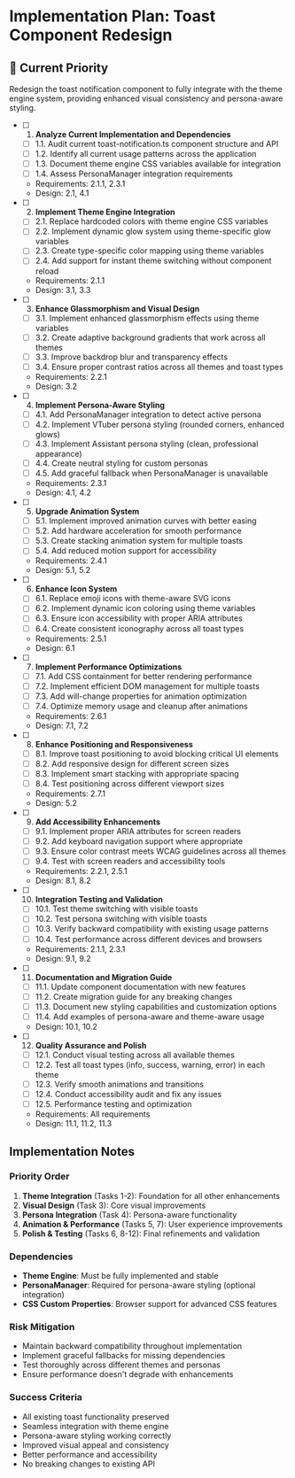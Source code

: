 # Implementation Plan: Toast Component Redesign

## 🎯 **Current Priority**
Redesign the toast notification component to fully integrate with the theme engine system, providing enhanced visual consistency and persona-aware styling.

- [ ] 1. **Analyze Current Implementation and Dependencies**
  - [ ] 1.1. Audit current toast-notification.ts component structure and API
  - [ ] 1.2. Identify all current usage patterns across the application
  - [ ] 1.3. Document theme engine CSS variables available for integration
  - [ ] 1.4. Assess PersonaManager integration requirements
  - Requirements: 2.1.1, 2.3.1
  - Design: 2.1, 4.1

- [ ] 2. **Implement Theme Engine Integration**
  - [ ] 2.1. Replace hardcoded colors with theme engine CSS variables
  - [ ] 2.2. Implement dynamic glow system using theme-specific glow variables
  - [ ] 2.3. Create type-specific color mapping using theme variables
  - [ ] 2.4. Add support for instant theme switching without component reload
  - Requirements: 2.1.1
  - Design: 3.1, 3.3

- [ ] 3. **Enhance Glassmorphism and Visual Design**
  - [ ] 3.1. Implement enhanced glassmorphism effects using theme variables
  - [ ] 3.2. Create adaptive background gradients that work across all themes
  - [ ] 3.3. Improve backdrop blur and transparency effects
  - [ ] 3.4. Ensure proper contrast ratios across all themes and toast types
  - Requirements: 2.2.1
  - Design: 3.2

- [ ] 4. **Implement Persona-Aware Styling**
  - [ ] 4.1. Add PersonaManager integration to detect active persona
  - [ ] 4.2. Implement VTuber persona styling (rounded corners, enhanced glows)
  - [ ] 4.3. Implement Assistant persona styling (clean, professional appearance)
  - [ ] 4.4. Create neutral styling for custom personas
  - [ ] 4.5. Add graceful fallback when PersonaManager is unavailable
  - Requirements: 2.3.1
  - Design: 4.1, 4.2

- [ ] 5. **Upgrade Animation System**
  - [ ] 5.1. Implement improved animation curves with better easing
  - [ ] 5.2. Add hardware acceleration for smooth performance
  - [ ] 5.3. Create stacking animation system for multiple toasts
  - [ ] 5.4. Add reduced motion support for accessibility
  - Requirements: 2.4.1
  - Design: 5.1, 5.2

- [ ] 6. **Enhance Icon System**
  - [ ] 6.1. Replace emoji icons with theme-aware SVG icons
  - [ ] 6.2. Implement dynamic icon coloring using theme variables
  - [ ] 6.3. Ensure icon accessibility with proper ARIA attributes
  - [ ] 6.4. Create consistent iconography across all toast types
  - Requirements: 2.5.1
  - Design: 6.1

- [ ] 7. **Implement Performance Optimizations**
  - [ ] 7.1. Add CSS containment for better rendering performance
  - [ ] 7.2. Implement efficient DOM management for multiple toasts
  - [ ] 7.3. Add will-change properties for animation optimization
  - [ ] 7.4. Optimize memory usage and cleanup after animations
  - Requirements: 2.6.1
  - Design: 7.1, 7.2

- [ ] 8. **Enhance Positioning and Responsiveness**
  - [ ] 8.1. Improve toast positioning to avoid blocking critical UI elements
  - [ ] 8.2. Add responsive design for different screen sizes
  - [ ] 8.3. Implement smart stacking with appropriate spacing
  - [ ] 8.4. Test positioning across different viewport sizes
  - Requirements: 2.7.1
  - Design: 5.2

- [ ] 9. **Add Accessibility Enhancements**
  - [ ] 9.1. Implement proper ARIA attributes for screen readers
  - [ ] 9.2. Add keyboard navigation support where appropriate
  - [ ] 9.3. Ensure color contrast meets WCAG guidelines across all themes
  - [ ] 9.4. Test with screen readers and accessibility tools
  - Requirements: 2.2.1, 2.5.1
  - Design: 8.1, 8.2

- [ ] 10. **Integration Testing and Validation**
  - [ ] 10.1. Test theme switching with visible toasts
  - [ ] 10.2. Test persona switching with visible toasts
  - [ ] 10.3. Verify backward compatibility with existing usage patterns
  - [ ] 10.4. Test performance across different devices and browsers
  - Requirements: 2.1.1, 2.3.1
  - Design: 9.1, 9.2

- [ ] 11. **Documentation and Migration Guide**
  - [ ] 11.1. Update component documentation with new features
  - [ ] 11.2. Create migration guide for any breaking changes
  - [ ] 11.3. Document new styling capabilities and customization options
  - [ ] 11.4. Add examples of persona-aware and theme-aware usage
  - Design: 10.1, 10.2

- [ ] 12. **Quality Assurance and Polish**
  - [ ] 12.1. Conduct visual testing across all available themes
  - [ ] 12.2. Test all toast types (info, success, warning, error) in each theme
  - [ ] 12.3. Verify smooth animations and transitions
  - [ ] 12.4. Conduct accessibility audit and fix any issues
  - [ ] 12.5. Performance testing and optimization
  - Requirements: All requirements
  - Design: 11.1, 11.2, 11.3

## Implementation Notes

### Priority Order
1. **Theme Integration** (Tasks 1-2): Foundation for all other enhancements
2. **Visual Design** (Task 3): Core visual improvements
3. **Persona Integration** (Task 4): Persona-aware functionality
4. **Animation & Performance** (Tasks 5, 7): User experience improvements
5. **Polish & Testing** (Tasks 6, 8-12): Final refinements and validation

### Dependencies
- **Theme Engine**: Must be fully implemented and stable
- **PersonaManager**: Required for persona-aware styling (optional integration)
- **CSS Custom Properties**: Browser support for advanced CSS features

### Risk Mitigation
- Maintain backward compatibility throughout implementation
- Implement graceful fallbacks for missing dependencies
- Test thoroughly across different themes and personas
- Ensure performance doesn't degrade with enhancements

### Success Criteria
- All existing toast functionality preserved
- Seamless integration with theme engine
- Persona-aware styling working correctly
- Improved visual appeal and consistency
- Better performance and accessibility
- No breaking changes to existing API